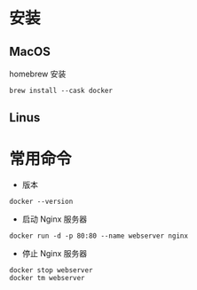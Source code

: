 # 安装

## MacOS

homebrew 安装

```
brew install --cask docker
```

## Linus

# 常用命令

- 版本

```
docker --version
```

- 启动 Nginx 服务器

```
docker run -d -p 80:80 --name webserver nginx
```

- 停止 Nginx 服务器
```
docker stop webserver
docker tm webserver
```

